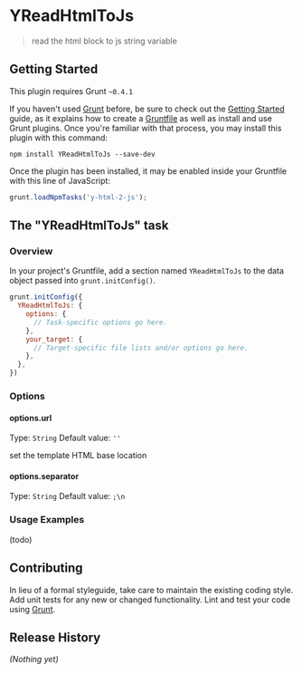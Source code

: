 # YReadHtmlToJs

> read the html block to js string variable

## Getting Started
This plugin requires Grunt `~0.4.1`

If you haven't used [Grunt](http://gruntjs.com/) before, be sure to check out the [Getting Started](http://gruntjs.com/getting-started) guide, as it explains how to create a [Gruntfile](http://gruntjs.com/sample-gruntfile) as well as install and use Grunt plugins. Once you're familiar with that process, you may install this plugin with this command:

```shell
npm install YReadHtmlToJs --save-dev
```

Once the plugin has been installed, it may be enabled inside your Gruntfile with this line of JavaScript:

```js
grunt.loadNpmTasks('y-html-2-js');
```

## The "YReadHtmlToJs" task

### Overview
In your project's Gruntfile, add a section named `YReadHtmlToJs` to the data object passed into `grunt.initConfig()`.

```js
grunt.initConfig({
  YReadHtmlToJs: {
    options: {
      // Task-specific options go here.
    },
    your_target: {
      // Target-specific file lists and/or options go here.
    },
  },
})
```

### Options

#### options.url
Type: `String`
Default value: `''`

set the template HTML base location

#### options.separator
Type: `String`
Default value: `;\n`


### Usage Examples
(todo)


## Contributing
In lieu of a formal styleguide, take care to maintain the existing coding style. Add unit tests for any new or changed functionality. Lint and test your code using [Grunt](http://gruntjs.com/).

## Release History
_(Nothing yet)_
